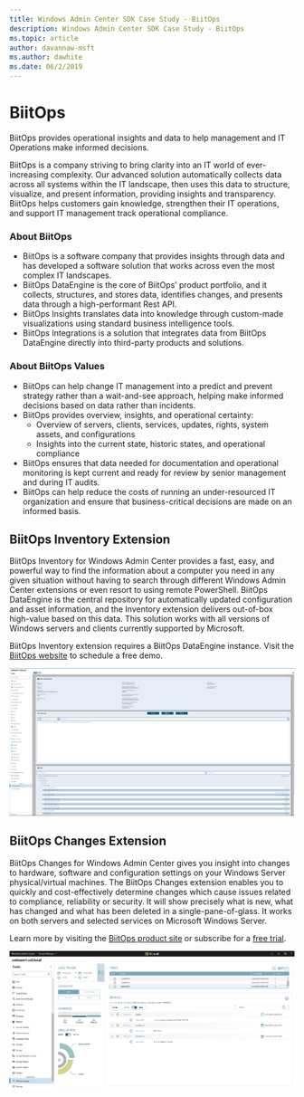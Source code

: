 ```yaml
---
title: Windows Admin Center SDK Case Study - BiitOps
description: Windows Admin Center SDK Case Study - BiitOps
ms.topic: article
author: davannaw-msft
ms.author: dawhite
ms.date: 06/2/2019
---
```

# BiitOps
BiitOps provides operational insights and data to help management and IT Operations make informed decisions.
 
BiitOps is a company striving to bring clarity into an IT world of ever-increasing complexity. Our advanced solution automatically collects data across all systems within the IT landscape, then uses this data to structure, visualize, and present information, providing insights and transparency. BiitOps helps customers gain knowledge, strengthen their IT operations, and support IT management track operational compliance.

### About BiitOps
- BiitOps is a software company that provides insights through data and has developed a software solution that works across even the most complex IT landscapes. 
- BiitOps DataEngine is the core of BiitOps’ product portfolio, and it collects, structures, and stores data, identifies changes, and presents data through a high-performant Rest API.
- BiitOps Insights translates data into knowledge through custom-made visualizations using standard business intelligence tools.
- BiitOps Integrations is a solution that integrates data from BiitOps DataEngine directly into third-party products and solutions. 

### About BiitOps Values
- BiitOps can help change IT management into a predict and prevent strategy rather than a wait-and-see approach, helping make informed decisions based on data rather than incidents.
- BiitOps provides overview, insights, and operational certainty:
    - Overview of servers, clients, services, updates, rights, system assets, and configurations
    - Insights into the current state, historic states, and operational compliance 
- BiitOps ensures that data needed for documentation and operational monitoring is kept current and ready for review by senior management and during IT audits. 
- BiitOps can help reduce the costs of running an under-resourced IT organization and ensure that business-critical decisions are made on an informed basis.


## BiitOps Inventory Extension
BiitOps Inventory for Windows Admin Center provides a fast, easy, and powerful way to find the information about a computer you need in any given situation without having to search through different Windows Admin Center extensions or even resort to using remote PowerShell. BiitOps DataEngine is the central repository for automatically updated configuration and asset information, and the Inventory extension delivers out-of-box high-value based on this data. This solution works with all versions of Windows servers and clients currently supported by Microsoft.

BiitOps Inventory extension requires a BiitOps DataEngine instance. Visit the [BiitOps website](https://biitops.com) to schedule a free demo.

![BiitOps Inventory Extension screenshot](../../media/extend-case-study-biitops/biitops-1.png)

## BiitOps Changes Extension

BiitOps Changes for Windows Admin Center gives you insight into changes to hardware, software and configuration settings on your Windows Server physical/virtual machines. The BiitOps Changes extension enables you to quickly and cost-effectively determine changes which cause issues related to compliance, reliability or security. It will show precisely what is new, what has changed and what has been deleted in a single-pane-of-glass. It works on both servers and selected services on Microsoft Windows Server.

Learn more by visiting the [BiitOps product site](https://biitops.com/solutions) or subscribe for a [free trial](https://biitops.com/solutions/biitops-changes).

![BiitOps Changes Extension screenshot](../../media/extend-case-study-biitops/biitops-2.png)
